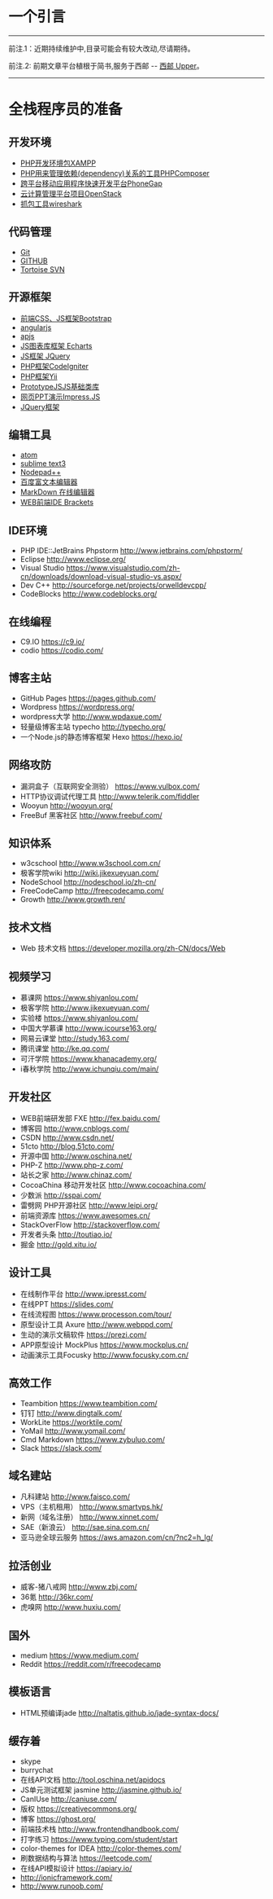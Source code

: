 # 一个引言

---

前注.1：近期持续维护中,目录可能会有较大改动,尽请期待。

前注.2: 前期文章平台植根于简书,服务于西邮 -- [西邮 Upper](http://www.jianshu.com/users/ecbf49bf207b/latest_articles)。

---

# 全栈程序员的准备

## 开发环境
* [PHP开发环境包XAMPP](https://www.apachefriends.org/zh_cn/index.html/)
* [PHP用来管理依赖(dependency)关系的工具PHPComposer](http://www.phpcomposer.com/)
* [跨平台移动应用程序快速开发平台PhoneGap](http://phonegap.com/)
* [云计算管理平台项目OpenStack](http://docs.openstack.org/)
* [抓包工具wireshark](https://www.wireshark.org/download.html/)

## 代码管理
* [Git](http://git-scm.com/)
* [GITHUB](https://github.com/)
* [Tortoise SVN](http://tortoisesvn.net/)

## 开源框架
* [前端CSS、JS框架Bootstrap](http://www.bootcss.com/)
* [angularjs](http://docs.angularjs.cn/api)
* [apjs](http://www.apjs.net/)
* [JS图表库框架 Echarts](http://echarts.baidu.com/index.html/)
* [JS框架 JQuery](https://jquery.com/)
* [PHP框架CodeIgniter](http://codeigniter.org.cn/)
* [PHP框架Yii](http://www.yiichina.com/)
* [PrototypeJSJS基础类库](http://prototypejs.org/)
* [网页PPT演示Impress.JS](http://impressjs.devpost.com/)
* [JQuery框架](http://www.htmleaf.com/)

## 编辑工具
* [atom](https://atom.io/)
* [sublime text3](http://www.sublimetext.com/3/)
* [Nodepad++](https://notepad-plus-plus.org/)
* [百度富文本编辑器](http://ueditor.baidu.com/website/)
* [MarkDown 在线编辑器](http://zybuluo.com/)
* [WEB前端IDE Brackets](http://brackets.io/)

## IDE环境
* PHP IDE::JetBrains Phpstorm http://www.jetbrains.com/phpstorm/
* Eclipse http://www.eclipse.org/
* Visual Studio https://www.visualstudio.com/zh-cn/downloads/download-visual-studio-vs.aspx/
* Dev C++ http://sourceforge.net/projects/orwelldevcpp/
* CodeBlocks http://www.codeblocks.org/

## 在线编程
* C9.IO https://c9.io/
* codio https://codio.com/

## 博客主站
* GitHub Pages https://pages.github.com/
* Wordpress https://wordpress.org/
* wordpress大学 http://www.wpdaxue.com/
* 轻量级博客主站 typecho http://typecho.org/
* 一个Node.js的静态博客框架 Hexo https://hexo.io/

## 网络攻防
* 漏洞盒子（互联网安全测验） https://www.vulbox.com/
* HTTP协议调试代理工具 http://www.telerik.com/fiddler
* Wooyun http://wooyun.org/
* FreeBuf 黑客社区 http://www.freebuf.com/

## 知识体系
* w3cschool http://www.w3school.com.cn/
* 极客学院wiki http://wiki.jikexueyuan.com/
* NodeSchool http://nodeschool.io/zh-cn/
* FreeCodeCamp http://freecodecamp.com/
* Growth http://www.growth.ren/

## 技术文档
* Web 技术文档 https://developer.mozilla.org/zh-CN/docs/Web

## 视频学习
* 慕课网 https://www.shiyanlou.com/
* 极客学院 http://www.jikexueyuan.com/
* 实验楼 https://www.shiyanlou.com/
* 中国大学慕课 http://www.icourse163.org/
* 网易云课堂 http://study.163.com/
* 腾讯课堂 http://ke.qq.com/
* 可汗学院 https://www.khanacademy.org/
* i春秋学院 http://www.ichunqiu.com/main/

## 开发社区
* WEB前端研发部 FXE http://fex.baidu.com/
* 博客园 http://www.cnblogs.com/
* CSDN http://www.csdn.net/
* 51cto http://blog.51cto.com/
* 开源中国 http://www.oschina.net/
* PHP-Z http://www.php-z.com/
* 站长之家 http://www.chinaz.com/
* CocoaChina 移动开发社区 http://www.cocoachina.com/
* 少数派 http://sspai.com/
* 雷劈网 PHP开源社区 http://www.leipi.org/
* 前端资源库 https://www.awesomes.cn/
* StackOverFlow http://stackoverflow.com/
* 开发者头条 http://toutiao.io/
* 掘金 http://gold.xitu.io/

## 设计工具
* 在线制作平台 http://www.ipresst.com/
* 在线PPT https://slides.com/
* 在线流程图 https://www.processon.com/tour/
* 原型设计工具 Axure http://www.webppd.com/
* 生动的演示文稿软件 https://prezi.com/
* APP原型设计 MockPlus https://www.mockplus.cn/
* 动画演示工具Focusky http://www.focusky.com.cn/

## 高效工作
* Teambition https://www.teambition.com/
* 钉钉 http://www.dingtalk.com/
* WorkLite https://worktile.com/
* YoMail http://www.yomail.com/
* Cmd Markdown https://www.zybuluo.com/
* Slack https://slack.com/

## 域名建站
* 凡科建站 http://www.faisco.com/
* VPS（主机租用） http://www.smartvps.hk/
* 新网（域名注册） http://www.xinnet.com/
* SAE（新浪云） http://sae.sina.com.cn/
* 亚马逊全球云服务 https://aws.amazon.com/cn/?nc2=h_lg/

## 拉活创业
* 威客-猪八戒网 http://www.zbj.com/
* 36氪 http://36kr.com/
* 虎嗅网 http://www.huxiu.com/

## 国外
* medium https://www.medium.com/
* Reddit https://reddit.com/r/freecodecamp

## 模板语言
* HTML预编译jade http://naltatis.github.io/jade-syntax-docs/

## 缓存着
* skype
* burrychat 
* 在线API文档 http://tool.oschina.net/apidocs
* JS单元测试框架 jasmine http://jasmine.github.io/
* CanIUse http://caniuse.com/
* 版权 https://creativecommons.org/
* 博客 https://ghost.org/
* 前端技术栈 http://www.frontendhandbook.com/
* 打字练习 https://www.typing.com/student/start
* color-themes for IDEA http://color-themes.com/
* 刷数据结构与算法 https://leetcode.com/
* 在线API模拟设计 https://apiary.io/
* http://ionicframework.com/
* http://www.runoob.com/